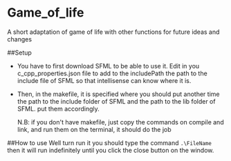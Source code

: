 # Game_of_life
A short adaptation of game of life with other functions for future ideas and changes

##Setup

- You have to first download SFML to be able to use it. Edit in you c_cpp_properties.json file to add to the includePath the path to the include file of SFML so that intellisense can know where it is.
- Then, in the makefile, it is specified where you should put another time the path to the include folder of SFML and the path to the lib folder of SFML. put them accordingly.

   N.B: if you don't have makefile, just copy the commands on compile and link, and run them on the terminal, it should do the job

 ##How to use
 Well turn run it you should type the command ``` .\FileName ``` then it will run indefinitely until you click the close button on the window.
